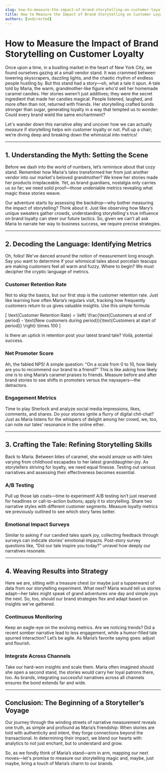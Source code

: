 ```yaml
---
slug: how-to-measure-the-impact-of-brand-storytelling-on-customer-loyalty
title: How to Measure the Impact of Brand Storytelling on Customer Loyalty
authors: [undirected]
---
```



# How to Measure the Impact of Brand Storytelling on Customer Loyalty

Once upon a time, in a bustling market in the heart of New York City, we found ourselves gazing at a small vendor stand. It was crammed between towering skyscrapers, dazzling lights, and the chaotic rhythm of endless people hustling by. But this stand had a story—oh, what a tale it spun. A tale told by Maria, the warm, grandmother-like figure who'd sell her homemade caramel candies. Her stories weren’t just additives; they were the secret ingredient that made her candies magical. People listened, laughed, and more often than not, returned with friends. Her storytelling crafted bonds stronger than sugar, generating loyalty in a way that tempted us to wonder: Could every brand wield the same enchantment? 

Let's wander down this narrative alley and uncover how we can actually *measure* if storytelling helps win customer loyalty or not. Pull up a chair; we’re diving deep and breaking down the whimsical into metrics!

---

## 1. Understanding the Myth: Setting the Scene

Before we dash into the world of numbers, let’s reminisce about that cozy stand. Remember how Maria's tales transformed her from just another vendor into our market's beloved grandmother? We knew her stories made her products irreplaceable. Yet, as brand guardians, nostalgia only carries us so far; we need solid proof—those undeniable metrics revealing what magic these stories weave.

Our adventure starts by assessing the backdrop—why bother measuring the impact of storytelling? Think about it. Just like observing how Mary’s unique sweaters gather crowds, understanding storytelling's true influence on brand loyalty can steer our future tactics. So, given we can’t all ask Maria to narrate her way to business success, we require precise strategies.

---

## 2. Decoding the Language: Identifying Metrics

Oh, folks! We've danced around the notion of measurement long enough. Say you want to determine if your whimsical tales about porcelain teacups are making customers feel all warm and fuzzy. Where to begin? We must decipher the cryptic language of metrics.

### Customer Retention Rate

Not to skip the basics, but our first stop is the customer retention rate. Just like learning how often Maria’s regulars visit, tracking how frequently customers return to us gives valuable insights. Use this simple formula:

\[
\text{Customer Retention Rate} = \left( \frac{\text{Customers at end of period} - \text{New customers during period}}{\text{Customers at start of period}} \right) \times 100
\]

Is there an uptick in retention post your latest brand tale? Voilà, potential success.

### Net Promoter Score

Ah, the fabled NPS! A simple question: "On a scale from 0 to 10, how likely are you to recommend our brand to a friend?" This is like asking how likely one is to sing Maria’s caramel praises to friends. Measure before and after brand stories to see shifts in promoters versus the naysayers—the detractors.

### Engagement Metrics

Time to play Sherlock and analyze social media impressions, likes, comments, and shares. Do your stories ignite a flurry of digital chit-chat? Just as Maria listens for the whispers of delight among her crowd, we, too, can note our tales' resonance in the online ether.

---

## 3. Crafting the Tale: Refining Storytelling Skills

Back to Maria. Between bites of caramel, she would amaze us with tales varying from childhood escapades to her latest granddaughter-joy. As storytellers striving for loyalty, we need equal finesse. Testing out various narratives and assessing their effectiveness becomes essential.

### A/B Testing

Pull up those lab coats—time to experiment! A/B testing isn’t just reserved for headlines or call-to-action buttons; apply it to storytelling. Share two narrative styles with different customer segments. Measure loyalty metrics we previously outlined to see which story fares better. 

### Emotional Impact Surveys

Similar to asking if our candied tales spark joy, collecting feedback through surveys can indicate stories’ emotional impacts. Post-story survey questions like, “Did our tale inspire you today?” unravel how deeply our narratives resonate.

---

## 4. Weaving Results into Strategy 

Here we are, sitting with a treasure chest (or maybe just a tupperware) of data from our storytelling experiment. What next? Maria would tell us stories adapt—her tales might speak of grand adventures one day and simple joys the next. So, too, should our brand strategies flex and adapt based on insights we’ve gathered.

### Continuous Monitoring

Keep an eagle-eye on the evolving metrics. Are we noticing trends? Did a recent somber narrative lead to less engagement, while a humor-filled tale spurred interaction? Let’s be agile. As Maria’s favorite saying goes: adjust and flourish.

### Integrate Across Channels

Take our hard-won insights and scale them. Maria often imagined should she open a second stand, the stories would carry her loyal patrons there, too. As brands, integrating successful narratives across all channels ensures the bond extends far and wide.

---

## Conclusion: The Beginning of a Storyteller’s Voyage

Our journey through the winding streets of narrative measurement reveals one truth, as simple and profound as Maria’s friendship: When stories are told with authenticity and intent, they forge connections beyond the transactional. In determining their impact, we blend our hearts with analytics to not just enchant, but to understand and grow. 

So, as we fondly think of Maria’s stand—arm in arm, mapping our next moves—let's promise to measure our storytelling magic and, maybe, just maybe, bring a touch of Maria’s charm to our brands.